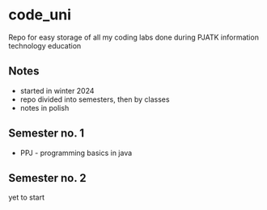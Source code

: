# code_uni

Repo for easy storage of all my coding labs done during PJATK information technology education

## Notes

- started in winter 2024
- repo divided into semesters, then by classes
- notes in polish

## Semester no. 1

- PPJ - programming basics in java

## Semester no. 2

yet to start
